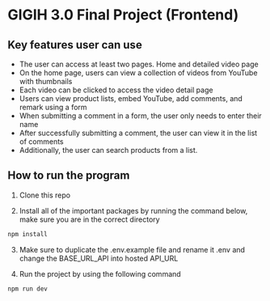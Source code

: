 # GIGIH 3.0 Final Project (Frontend)


## Key features user can use 
- The user can access at least two pages. Home and detailed video page
- On the home page, users can view a collection of videos from YouTube with thumbnails
- Each video can be clicked to access the video detail page
- Users can view product lists, embed YouTube, add comments, and remark using a form
- When submitting a comment in a form, the user only needs to enter their name
- After successfully submitting a comment, the user can view it in the list of comments
- Additionally, the user can search products from a list.

## How to run the program

1. Clone this repo

2. Install all of the important packages by running the command below, make sure you are in the correct directory
```bash
npm install
```
3. Make sure to duplicate the .env.example file and rename it .env and change the BASE_URL_API into hosted API_URL

4. Run the project by using the following command
```bash
npm run dev
```

